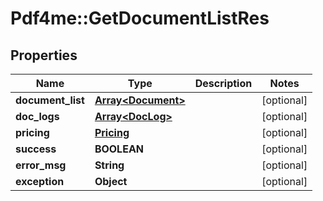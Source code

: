 # Pdf4me::GetDocumentListRes

## Properties
Name | Type | Description | Notes
------------ | ------------- | ------------- | -------------
**document_list** | [**Array&lt;Document&gt;**](Document.md) |  | [optional] 
**doc_logs** | [**Array&lt;DocLog&gt;**](DocLog.md) |  | [optional] 
**pricing** | [**Pricing**](Pricing.md) |  | [optional] 
**success** | **BOOLEAN** |  | [optional] 
**error_msg** | **String** |  | [optional] 
**exception** | **Object** |  | [optional] 


